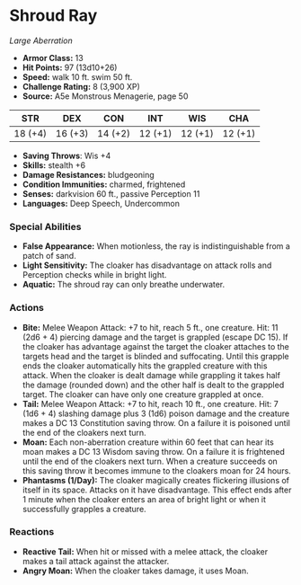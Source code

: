 # Shroud Ray

*Large* *Aberration*

- **Armor Class:** 13
- **Hit Points:** 97 (13d10+26)
- **Speed:** walk 10 ft. swim 50 ft.
- **Challenge Rating:** 8 (3,900 XP)
- **Source:** A5e Monstrous Menagerie, page 50

| STR | DEX | CON | INT | WIS | CHA |
| --- | --- | --- | --- | --- | --- |
| 18 (+4) | 16 (+3) | 14 (+2) | 12 (+1) | 12 (+1) | 12 (+1) |

- **Saving Throws**: Wis +4
- **Skills:** stealth +6
- **Damage Resistances:** bludgeoning
- **Condition Immunities:** charmed, frightened
- **Senses:** darkvision 60 ft., passive Perception 11
- **Languages:** Deep Speech, Undercommon

### Special Abilities

- **False Appearance:** When motionless, the ray is indistinguishable from a patch of sand.
- **Light Sensitivity:** The cloaker has disadvantage on attack rolls and Perception checks while in bright light.
- **Aquatic:** The shroud ray can only breathe underwater.

### Actions

- **Bite:** Melee Weapon Attack: +7 to hit, reach 5 ft., one creature. Hit: 11 (2d6 + 4) piercing damage  and the target is grappled (escape DC 15). If the cloaker has advantage against the target  the cloaker attaches to the targets head  and the target is blinded and suffocating. Until this grapple ends  the cloaker automatically hits the grappled creature with this attack. When the cloaker is dealt damage while grappling  it takes half the damage (rounded down) and the other half is dealt to the grappled target. The cloaker can have only one creature grappled at once.
- **Tail:** Melee Weapon Attack: +7 to hit, reach 10 ft., one creature. Hit: 7 (1d6 + 4) slashing damage plus 3 (1d6) poison damage  and the creature makes a DC 13 Constitution saving throw. On a failure  it is poisoned until the end of the cloakers next turn.
- **Moan:** Each non-aberration creature within 60 feet that can hear its moan makes a DC 13 Wisdom saving throw. On a failure  it is frightened until the end of the cloakers next turn. When a creature succeeds on this saving throw  it becomes immune to the cloakers moan for 24 hours.
- **Phantasms (1/Day):** The cloaker magically creates flickering illusions of itself in its space. Attacks on it have disadvantage. This effect ends after 1 minute  when the cloaker enters an area of bright light  or when it successfully grapples a creature.

### Reactions

- **Reactive Tail:** When hit or missed with a melee attack, the cloaker makes a tail attack against the attacker.
- **Angry Moan:** When the cloaker takes damage, it uses Moan.


